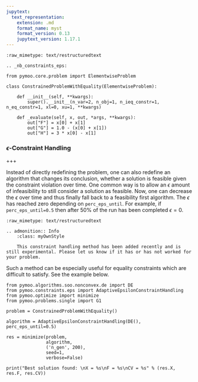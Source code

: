```yaml
---
jupytext:
  text_representation:
    extension: .md
    format_name: myst
    format_version: 0.13
    jupytext_version: 1.17.1
---
```


```{raw-cell}
:raw_mimetype: text/restructuredtext

.. _nb_constraints_eps:
```

```{code-cell} ipython3
from pymoo.core.problem import ElementwiseProblem

class ConstrainedProblemWithEquality(ElementwiseProblem):

    def __init__(self, **kwargs):
        super().__init__(n_var=2, n_obj=1, n_ieq_constr=1, n_eq_constr=1, xl=0, xu=1, **kwargs)

    def _evaluate(self, x, out, *args, **kwargs):
        out["F"] = x[0] + x[1]
        out["G"] = 1.0 - (x[0] + x[1])
        out["H"] = 3 * x[0] - x[1]
```

### $\epsilon$-Constraint Handling

+++

Instead of directly redefining the problem, one can also redefine an algorithm that changes its conclusion, whether a solution is feasible given the constraint violation over time. One common way is to allow an $\epsilon$ amount of infeasibility to still consider a solution as feasible. Now, one can decrease the $\epsilon$ over time and thus finally fall back to a feasibility first algorithm. The $\epsilon$  has reached zero depending on `perc_eps_until`. For example,  if `perc_eps_until=0.5` then after 50\% of the run has been completed $\epsilon=0$.

```{raw-cell}
:raw_mimetype: text/restructuredtext

.. admonition:: Info
    :class: myOwnStyle

    This constraint handling method has been added recently and is still experimental. Please let us know if it has or has not worked for your problem.
```

Such a method can be especially useful for equality constraints which are difficult to satisfy. See the example below.

```{code-cell} ipython3
from pymoo.algorithms.soo.nonconvex.de import DE
from pymoo.constraints.eps import AdaptiveEpsilonConstraintHandling
from pymoo.optimize import minimize
from pymoo.problems.single import G1

problem = ConstrainedProblemWithEquality()

algorithm = AdaptiveEpsilonConstraintHandling(DE(), perc_eps_until=0.5)

res = minimize(problem,
               algorithm,
               ('n_gen', 200),
               seed=1,
               verbose=False)

print("Best solution found: \nX = %s\nF = %s\nCV = %s" % (res.X, res.F, res.CV))
```
